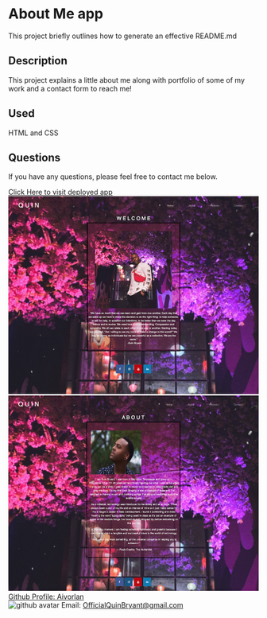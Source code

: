 # About Me app
This project briefly outlines how to generate an effective README.md
## Description
This project explains a little about me along with portfolio of some of my work and a contact form to reach me!
## Used
HTML and CSS
## Questions
If you have any questions, please feel free to contact me below.

<a href='https://aivorlan.github.io/AboutQuin/'>Click Here to visit deployed app</a>
<br><img src='DeployedPreview1.png'>
<br><img src='DeployedPreview2.png'>
<br><a href='https://github.com/Aivorlan'>Github Profile: Aivorlan</a>
<br><img src='https://avatars3.githubusercontent.com/u/65247434?v=4' height='200px' alt='github avatar'>
Email: OfficialQuinBryant@gmail.com

